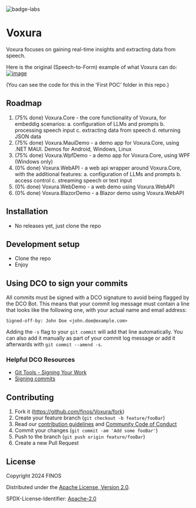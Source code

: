 ![badge-labs](https://user-images.githubusercontent.com/327285/230928932-7c75f8ed-e57b-41db-9fb7-a292a13a1e58.svg)

# Voxura

Voxura focuses on gaining real-time insights and extracting data from speech.

Here is the original (Speech-to-Form) example of what Voxura can do:
[![image](https://github.com/finos-labs/Voxura/assets/1344888/866caf48-55ca-4a04-b47f-842bf4ba57be)](https://www.youtube.com/watch?v=CiGu_okP-c8)

(You can see the code for this in the 'First POC' folder in this repo.)

## Roadmap

1. (75% done) Voxura.Core - the core functionality of Voxura, for embeddig scenarios:
	a. configuration of LLMs and prompts
	b. processing speech input
	c. extracting data from speech
	d. returning JSON data
2. (75% done) Voxura.MauiDemo - a demo app for Voxura.Core, using .NET MAUI. Demos for Android, Windows, Linux
3. (75% done) Voxura.WpfDemo - a demo app for Voxura.Core, using WPF (Windows only)
4. (0% done) Voxura.WebAPI - a web api wrapper around Voxura.Core, with the additional features:
    a. configuration of LLMs and prompts
	b. access control
	c. streaming speech or text input
5. (0% done) Voxura.WebDemo - a web demo using Voxura.WebAPI
6. (0% done) Voxura.BlazorDemo - a Blazor demo using Voxura.WebAPI


## Installation

- No releases yet, just clone the repo

## Development setup

- Clone the repo
- Enjoy


## Using DCO to sign your commits

All commits must be signed with a DCO signature to avoid being flagged by the DCO Bot. This means that your commit log message must contain a line that looks like the following one, with your actual name and email address:

```
Signed-off-by: John Doe <john.doe@example.com>
```

Adding the `-s` flag to your `git commit` will add that line automatically. You can also add it manually as part of your commit log message or add it afterwards with `git commit --amend -s`.

### Helpful DCO Resources
- [Git Tools - Signing Your Work](https://git-scm.com/book/en/v2/Git-Tools-Signing-Your-Work)
- [Signing commits
](https://docs.github.com/en/github/authenticating-to-github/signing-commits)

## Contributing

1. Fork it (<https://github.com/finos/Voxura/fork>)
2. Create your feature branch (`git checkout -b feature/fooBar`)
3. Read our [contribution guidelines](.github/CONTRIBUTING.md) and [Community Code of Conduct](https://www.finos.org/code-of-conduct)
4. Commit your changes (`git commit -am 'Add some fooBar'`)
5. Push to the branch (`git push origin feature/fooBar`)
6. Create a new Pull Request

## License

Copyright 2024 FINOS

Distributed under the [Apache License, Version 2.0](http://www.apache.org/licenses/LICENSE-2.0).

SPDX-License-Identifier: [Apache-2.0](https://spdx.org/licenses/Apache-2.0)

